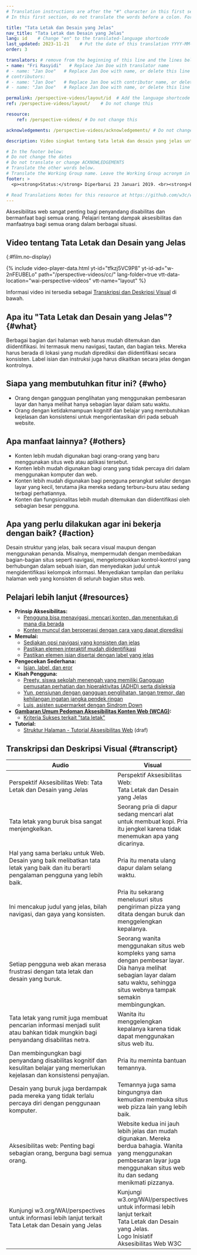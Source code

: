 ```yaml
---
# Translation instructions are after the "#" character in this first section. They are comments that do not show up in the web page. You do not need to translate the instructions after "#".
# In this first section, do not translate the words before a colon. For example, do not translate "title:". Do translate the text after "title:"

title: "Tata Letak dan Desain yang Jelas"
nav_title: "Tata Letak dan Desain yang Jelas"
lang: id    # Change "en" to the translated-language shortcode
last_updated: 2023-11-21    # Put the date of this translation YYYY-MM-DD (with month in the middle)
order: 3

translators: # remove from the beginning of this line and the lines below: "# " (the hash sign and the space)
- name: "Fri Rasyidi"   # Replace Jan Doe with translator name
# - name: "Jan Doe"   # Replace Jan Doe with name, or delete this line if not multiple translators
# contributors:
# - name: "Jan Doe"   # Replace Jan Doe with contributor name, or delete this line if none
# - name: "Jan Doe"   # Replace Jan Doe with name, or delete this line if not multiple contributors

permalink: /perspective-videos/layout/id  # Add the language shortcode to the end, with no slash at the end. For example /path/to/file/fr
ref: /perspective-videos/layout/    # Do not change this

resource:
    ref: /perspective-videos/ # Do not change this

acknowledgements: /perspective-videos/acknowledgements/ # Do not change this

description: Video singkat tentang tata letak dan desain yang jelas untuk aksesibilitas web - apa itu, siapa yang membutuhkannya, dan apa yang perlu dilakukan agar bekerja dengan semestinya.

# In the footer below:
# Do not change the dates
# Do not translate or change ACKNOWLEDGEMENTS
# Translate the other words below.
# Translate the Working Group name. Leave the Working Group acronym in English.
footer: >
  <p><strong>Status:</strong> Diperbarui 23 Januari 2019. <br><strong>Editor dan pimpinan proyek:</strong> <a href="https://www.w3.org/People/shadi">Shadi Abou-Zahra</a>. Dikembangkan oleh <a href="https://www.w3.org/WAI/EO/">Kelompok Kerja Edukasi dan Pendampingan (EOWG)</a> dengan dukungan dari <a href="https://www.w3.org/WAI/DEV/">proyek WAI-DEV</a>, didanai bersama oleh Komisi Eropa. Diperbarui dengan dukungan dari Ford Foundation. ACKNOWLEDGEMENTS.</p>

# Read Translations Notes for this resource at https://github.com/w3c/wai-perspective-videos#readme
---
```


Aksesibilitas web sangat penting bagi penyandang disabilitas dan bermanfaat bagi semua orang. Pelajari tentang dampak aksesibilitas dan manfaatnya bagi semua orang dalam berbagai situasi.

## Video tentang Tata Letak dan Desain yang Jelas
{:#film.no-display}

{% include video-player-data.html
    yt-id="tfkzj5VC9P8"
    yt-id-ad="w-2nFEUBELo"
    path="/perspective-videos/cc/"
    lang-folder=true
    vtt-data-location="wai-perspective-videos"
    vtt-name="layout"
%}

Informasi video ini tersedia sebagai [Transkripsi dan Deskripsi Visual](#transcript) di bawah.

## Apa itu "Tata Letak dan Desain yang Jelas"? {#what}

Berbagai bagian dari halaman web harus mudah ditemukan dan diidentifikasi. Ini termasuk menu navigasi, tautan, dan bagian teks. Mereka harus berada di lokasi yang mudah diprediksi dan diidentifikasi secara konsisten. Label isian dan instruksi juga harus dikaitkan secara jelas dengan kontrolnya.

## Siapa yang membutuhkan fitur ini? {#who}

-   Orang dengan gangguan penglihatan yang menggunakan pembesaran layar dan hanya melihat hanya sebagian layar dalam satu waktu.
-   Orang dengan ketidakmampuan kognitif dan belajar yang membutuhkan kejelasan dan konsistensi untuk mengorientasikan diri pada sebuah website.

## Apa manfaat lainnya? {#others}

-   Konten lebih mudah digunakan bagi orang-orang yang baru menggunakan situs web atau aplikasi tersebut.
-   Konten lebih mudah digunakan bagi orang yang tidak percaya diri dalam menggunakan komputer dan web.
-   Konten lebih mudah digunakan bagi pengguna perangkat seluler dengan layar yang kecil, terutama jika mereka sedang terburu-buru atau sedang terbagi perhatiannya.
-   Konten dan fungsionalitas lebih mudah ditemukan dan diidentifikasi oleh sebagian besar pengguna.

## Apa yang perlu dilakukan agar ini bekerja dengan baik? {#action}

Desain struktur yang jelas, baik secara visual maupun dengan menggunakan penanda. Misalnya, mempermudah dengan membedakan bagian-bagian situs seperti navigasi, mengelompokkan kontrol-kontrol yang berhubungan dalam sebuah isian, dan menyediakan judul untuk mengidentifikasi kelompok informasi. Menyediakan tampilan dan perilaku halaman web yang konsisten di seluruh bagian situs web.

## Pelajari lebih lanjut {#resources}

-   **Prinsip Aksesibilitas:**
    -   [Pengguna bisa menavigasi, mencari konten, dan menentukan di mana dia berada](/fundamentals/accessibility-principles/#navigable)
    -   [Konten muncul dan beroperasi dengan cara yang dapat diprediksi](/fundamentals/accessibility-principles/#predictable)
-   **Memulai:**
    -   [Sediakan opsi navigasi yang konsisten dan jelas](/tips/designing/#provide-clear-and-consistent-navigation-options)
    -   [Pastikan elemen interaktif mudah diidentifikasi](/tips/designing/#ensure-that-interactive-elements-are-easy-to-identify)
    -   [Pastikan elemen isian disertai dengan label yang jelas](/tips/designing/#ensure-that-form-elements-include-clearly-associated-labels)
-   **Pengecekan Sederhana:**
    -   [Isian, label, dan eror](/test-evaluate/preliminary/#forms)
-   **Kisah Pengguna:**
    -   [Preety, siswa sekolah menengah yang memiliki Gangguan pemusatan perhatian dan hiperaktivitas (ADHD) serta disleksia](/people-use-web/user-stories/#classroomstudent)
    -   [Yun, pensiunan dengan gangguan penglihatan, tangan tremor, dan kehilangan ingatan jangka pendek ringan](/people-use-web/user-stories/#retiree)
    -   [Luis, asisten supermarket dengan Sindrom Down](/people-use-web/user-stories/#supermarketassistant)
-   **[Gambaran Umum Pedoman Aksesibilitas Konten Web (WCAG)](/standards-guidelines/wcag/):**
    -   [Kriteria Sukses terkait "tata letak"](https://www.w3.org/WAI/WCAG21/quickref/?tags=layout)
-   **Tutorial:**
    -   [Struktur Halaman - Tutorial Aksesibilitas Web](/tutorials/page-structure/)
        (draf)

## Transkripsi dan Deskripsi Visual {#transcript}

 <table>
  <thead>
    <tr>
      <th width="65%">Audio</th>
      <th>Visual</th>
    </tr>
  </thead>
  <tbody>
    <tr>
      <td>Perspektif Aksesibilitas Web: Tata Letak dan Desain yang Jelas</td>
      <td>Perspektif Aksesibilitas Web:<br>
        Tata Letak dan Desain yang Jelas</td>
    </tr>
    <tr>
      <td>Tata letak yang buruk bisa sangat menjengkelkan.</td>
      <td>Seorang pria di dapur sedang mencari alat untuk membuat kopi. Pria itu jengkel karena tidak menemukan apa yang dicarinya.</td>
    </tr>
    <tr>
      <td>Hal yang sama berlaku untuk Web. Desain yang baik melibatkan tata letak yang baik dan itu berarti pengalaman pengguna yang lebih baik.<br></td>
      <td>Pria itu menata ulang dapur dalam selang waktu.<br></td>
    </tr>
    <tr>
      <td>Ini mencakup judul yang jelas, bilah navigasi, dan gaya yang konsisten.<br></td>
      <td>Pria itu sekarang menelusuri situs pengiriman pizza yang ditata dengan buruk dan menggelengkan kepalanya.</td>
    </tr>
    <tr>
      <td>Setiap pengguna web akan merasa frustrasi dengan tata letak dan desain yang buruk.</td>
      <td>Seorang wanita menggunakan situs web kompleks yang sama dengan pembesar layar. Dia hanya melihat sebagian layar dalam satu waktu, sehingga situs webnya tampak semakin membingungkan.</td>
    </tr>
    <tr>
      <td>Tata letak yang rumit juga membuat pencarian informasi menjadi sulit atau bahkan tidak mungkin bagi penyandang disabilitas netra.</td>
      <td>Wanita itu menggelengkan kepalanya karena tidak dapat menggunakan situs web itu.</td>
    </tr>
    <tr>
      <td>Dan membingungkan bagi penyandang disabilitas kognitif dan kesulitan belajar yang memerlukan kejelasan dan konsistensi penyajian.</td>
      <td>Pria itu meminta bantuan temannya.</td>
    </tr>
    <tr>
      <td>Desain yang buruk juga berdampak pada mereka yang tidak terlalu percaya diri dengan penggunaan komputer.</td>
      <td>Temannya juga sama bingungnya dan kemudian membuka situs web pizza lain yang lebih baik.</td>
    </tr>
    <tr>
      <td>Aksesibilitas web: Penting bagi sebagian orang, berguna bagi semua orang.
</td>
      <td>Website kedua ini jauh lebih jelas dan mudah digunakan. Mereka berdua bahagia. Wanita yang menggunakan pembesaran layar juga menggunakan situs web itu dan sedang menikmati pizzanya.</td>
    </tr>
    <tr>
      <td>Kunjungi w3.org/WAI/perspectives untuk informasi lebih lanjut terkait Tata Letak dan Desain yang Jelas</td>
      <td>Kunjungi<br>
        w3.org/WAI/perspectives<br>
        untuk informasi lebih lanjut terkait<br>
        Tata Letak dan Desain yang Jelas. <br>
        Logo Inisiatif Aksesibilitas Web W3C</td>
    </tr>
  </tbody>
</table>
